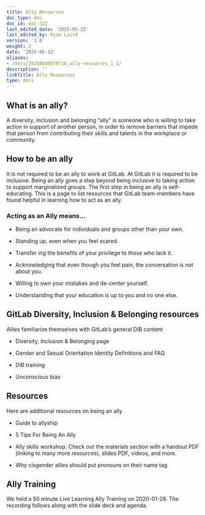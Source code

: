```yaml
---
title: Ally Resources
doc_type: doc
doc_id: doc-322
last_edited_date: '2025-05-25'
last_edited_by: Ryan Laird
version: '1.0'
weight: 2
date: '2025-06-12'
aliases:
- /docs/20250606070710_ally-resources_1_1/
description: ''
linkTitle: Ally Resources
type: docs
---
```


## What is an ally?

A diversity, inclusion and belonging “ally” is someone who is willing to take action in support of another person, in order to remove barriers that impede that person from contributing their skills and talents in the workplace or community.

## How to be an ally

It is not required to be an ally to work at GitLab. At GitLab it is required to be inclusive. Being an ally goes a step beyond being inclusive to taking action to support marginalized groups. The first step in being an ally is self-educating. This is a page to list resources that GitLab team-members have found helpful in learning how to act as an ally.

### Acting as an Ally means…

- Being an advocate for individuals and groups other than your own.

- Standing up, even when you feel scared.

- Transfer ing the benefits of your privilege to those who lack it.

- Acknowledging that even though you feel pain, the conversation is not about you.

- Willing to own your mistakes and de-center yourself.

- Understanding that your education is up to you and no one else.

## GitLab Diversity, Inclusion & Belonging resources

Allies familiarize themselves with GitLab’s general DIB content

- Diversity, Inclusion & Belonging page

- Gender and Sexual Orientation Identity Definitions and FAQ

- DIB training

- Unconscious bias

## Resources

Here are additional resources on being an ally

- Guide to allyship

- 5 Tips For Being An Ally

- Ally skills workshop. Check out the materials section with a handout PDF (linking to many more resources), slides PDF, videos, and more.

- Why cisgender allies should put pronouns on their name tag

## Ally Training

We held a 50 minute Live Learning Ally Training on 2020-01-28. The recording follows along with the slide deck and agenda.

<!-- Unsupported block type: video -->
